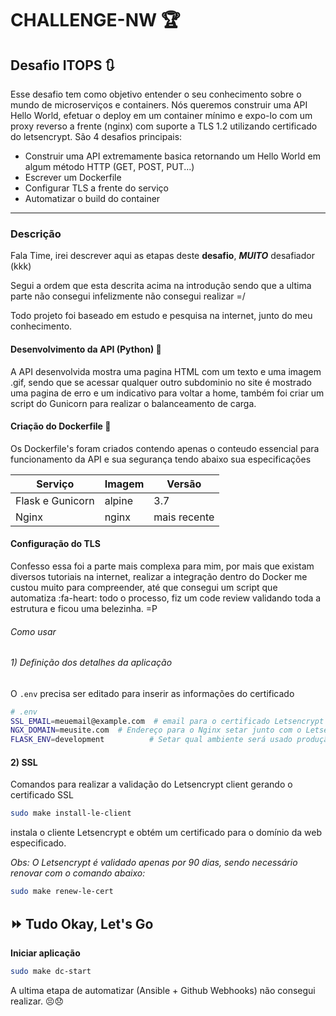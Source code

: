 # CHALLENGE-NW :trophy:


## Desafio ITOPS :arrows_clockwise:


Esse desafio tem como objetivo entender o seu conhecimento sobre o mundo de microserviços e containers. Nós queremos construir uma API Hello World, efetuar o deploy em um container mínimo e expo-lo com um proxy reverso a frente (nginx) com suporte a TLS 1.2 utilizando certificado do letsencrypt. São 4 desafios principais:

- Construir uma API extremamente basica retornando um Hello World em algum método HTTP (GET, POST, PUT...)
- Escrever um Dockerfile
- Configurar TLS a frente do serviço
- Automatizar o build do container

------------------------------------------------------------------------------
### Descrição

Fala Time, irei descrever aqui as etapas deste **desafio**, ***MUITO*** desafiador (kkk)

Segui a ordem que esta descrita acima na introdução sendo que a ultima parte não consegui infelizmente não consegui realizar =/

Todo projeto foi baseado em estudo e pesquisa na internet, junto do meu conhecimento.

#### Desenvolvimento da API (Python) :snake:

A API desenvolvida mostra uma pagina HTML com um texto e uma imagem .gif, sendo que se acessar qualquer outro subdominio no site é mostrado uma pagina de erro e um indicativo para voltar a home, também foi criar um script do Gunicorn para realizar o balanceamento de carga.

#### Criação do Dockerfile  :memo:

Os Dockerfile's foram criados contendo apenas o conteudo essencial para funcionamento da API e sua segurança tendo abaixo sua especificações

|   Serviço| Imagem   | Versão   |
| ------------ | ------------ | ------------ |
| Flask e Gunicorn  | alpine  |  3.7 |
|  Nginx  |  nginx | mais recente |

#### Configuração do TLS

Confesso essa foi a parte mais complexa para mim, por mais que existam diversos tutoriais na internet, realizar a integração dentro do Docker me custou muito para compreender, até que consegui um script que automatiza :fa-heart: todo o processo, fiz um code review validando toda a estrutura e ficou uma belezinha. =P

######  Como usar 


###### 1) Definição dos detalhes da aplicação

O `.env` precisa ser editado para inserir as informações do certificado
```sh
# .env
SSL_EMAIL=meuemail@example.com  # email para o certificado Letsencrypt 
NGX_DOMAIN=meusite.com  # Endereço para o Nginx setar junto com o Letsencrypt
FLASK_ENV=development          # Setar qual ambiente será usado produção ou dev
```

#### 2) SSL
Comandos para realizar a validação do Letsencrypt client gerando o certificado SSL
```sh
sudo make install-le-client
```
instala o cliente Letsencrypt e obtém um certificado para o domínio da web especificado.

_Obs: O Letsencrypt é validado apenas por 90 dias, sendo necessário renovar com o comando abaixo:_   
```sh
sudo make renew-le-cert
```

## :fast_forward:  Tudo Okay, Let's Go

**Iniciar aplicação**
```sh
sudo make dc-start
```
A ultima etapa de automatizar (Ansible + Github Webhooks) não consegui realizar. :persevere::disappointed:
